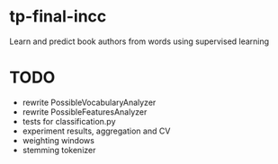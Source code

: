 tp-final-incc
=============

Learn and predict book authors from words using supervised learning

TODO
====
- rewrite PossibleVocabularyAnalyzer
- rewrite PossibleFeaturesAnalyzer
- tests for classification.py
- experiment results, aggregation and CV
- weighting windows
- stemming tokenizer